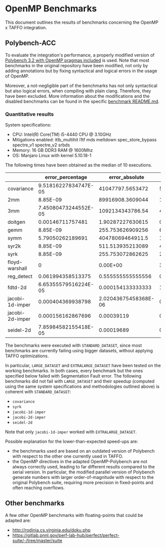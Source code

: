 # OpenMP Benchmarks
This document outlines the results of benchmarks concerning the OpenMP x TAFFO integration.

## Polybench-ACC
To evaluate the integration's performance, a properly modified version of [Polybench 3.2 with OpenMP pragmas included](https://github.com/cavazos-lab/PolyBench-ACC/tree/master/OpenMP) is used. 
Note that most benchmarks in the original repository have been modified, not only by adding annotations but by fixing syntactical and logical errors in the usage of OpenMP.

Moreover, a not-negligible part of the benchmarks has not only syntactical but also logical errors, when compiling with plain clang. Therefore, they have been excluded.
More information about the modifications and the disabled benchmarks can be found in the specific [benchmark README.md](https://github.com/HEAPLab/TAFFO-test/blob/openmp/polybench-c-openmp/README.md).

### Quantitative results
System specifications:
- CPU: Intel(R) Core(TM) i5-4440 CPU @ 3.10GHz
- Mitigations enabled: itlb_multihit l1tf mds meltdown spec_store_bypass spectre_v1 spectre_v2 srbds
- Memory: 16 GB DDR3 RAM @ 1600Mhz
- OS: Manjaro Linux with kernel 5.10.18-1

The following times have been obtained as the median of 10 executions.

|                 | error_percentage     | error_absolute       | fixed_time | floating_time | speedup           |
|-----------------|----------------------|----------------------|------------|---------------|-------------------|
| covariance      | 9.51816227834747E-05 | 41047797.5653472     | 5.396324   | 5.4954205     | 1.01836370462559  |
| 2mm             | 8.85E-09             | 89916908.3609044     | 12.2622075 | 17.5256945    | 1.42924465272668  |
| 3mm             | 7.45080473244552E-05 | 1092134343786.54     | 4.1437205  | 4.9877275     | 1.20368338067203  |
| doitgen         | 0.00146711757481     | 1.90287227630615     | 0.6280955  | 0.758921      | 1.20828918532293  |
| gemm            | 8.85E-09             | 255.753626909256     | 6.622233   | 9.1119535     | 1.37596389314601  |
| symm            | 5.79050262189691     | 40478069464911.5     | 10.609001  | 12.363222     | 1.16535213824563  |
| syr2k           | 8.85E-09             | 511.513935213089     | 4.4426915  | 6.0616655     | 1.36441287899464  |
| syrk            | 8.85E-09             | 255.753072862625     | 2.1982825  | 3.028159      | 1.37751130712272  |
| floyd-warshall  | 0                    | 0.00E+00             | 35.0197655 | 34.0332085    | 0.971828566356334 |
| reg_detect      | 0.061994358513375    | 0.555555555555556    | 0.0617945  | 0.0627135     | 1.01487187371044  |
| fdtd-2d         | 6.65355579516224E-05 | 0.000154133333333    | 1.8677     | 1.722786      | 0.922410451357284 |
| jacobi-1d-imper | 0.000404369938798    | 2.02043675458368E-06 | 0.0022675  | 0.001722      | 0.759426681367144 |
| jacobi-2d-imper | 0.000156162867696    | 0.00039119           | 0.101391   | 0.091854      | 0.905938396899133 |
| seidel-2d       | 7.85984582155418E-05 | 0.00019689           | 0.3680305  | 0.313082      | 0.850695798310194 |


The benchmarks were executed with `STANDARD_DATASET`, since most benchmarks are currently failing using bigger datasets, without applying TAFFO optimizations. 

In particular, `LARGE_DATASET` and `EXTRALARGE_DATASET` have been tested on the working benchmarks. 
In both cases, every benchmark but the ones specified below failed with Segmentation Fault error. 
The following benchmarks did not fail with `LARGE_DATASET` and their speedup (computed using the same system specifications 
and methodologies outlined above) is coherent with `STANDARD_DATASET`:
- `covariance`
- `syrk`
- `jacobi-1d-imper`
- `jacobi-2d-imper`
- `seidel-2d`

Note that only `jacobi-1d-imper` worked with `EXTRALARGE_DATASET`.

Possible explanation for the lower-than-expected speed-ups are:
- the benchmarks used are based on an outdated version of Polybench with respect to the other one currently used in TAFFO.
- the OpenMP directives in the adapted OpenMP-Polybench are not always correctly used, leading to far different results compared to the serial version.
   In particular, the modified parallel version of Polybench generate numbers with larger order-of-magnitude with respect to the original Polybench suite, 
   requiring more precision in fixed-points and often reaching overflows.

## Other benchmarks
A few other OpenMP benchmarks with floating-points that could be adapted are:
- http://rodinia.cs.virginia.edu/doku.php
- https://gitlab.pnnl.gov/perf-lab-hub/perfect/perfect-suite/-/tree/master/suite
